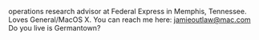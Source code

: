 

operations research advisor at Federal Express in Memphis, Tennessee.  Loves General/MacOS X.  You can reach me here: jamieoutlaw@mac.com
Do you live is Germantown?
